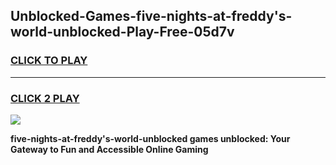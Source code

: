 
## Unblocked-Games-five-nights-at-freddy's-world-unblocked-Play-Free-05d7v
<h3>
<a href="https://premium76.site?title=five-nights-at-freddy's-world-unblocked&ref=18A1">CLICK TO PLAY</a></h3>
<hr>

<h3>
<a href="https://premium76.site?title=five-nights-at-freddy's-world-unblocked&ref=18A1">CLICK 2 PLAY</a>
  
</h3>

<a href="https://premium76.site?title=five-nights-at-freddy's-world-unblocked&ref=18A1"><img src="https://clearcache.store/games.png"></a>


**five-nights-at-freddy's-world-unblocked games unblocked: Your Gateway to Fun and Accessible Online Gaming**
